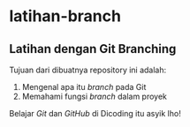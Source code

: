 # latihan-branch
Latihan dengan Git Branching
--
Tujuan dari dibuatnya repository ini adalah:<br>
1. Mengenal apa itu *branch* pada Git<br>
2. Memahami fungsi *branch* dalam proyek<br>

Belajar *Git* dan *GitHub* di Dicoding itu asyik lho!
